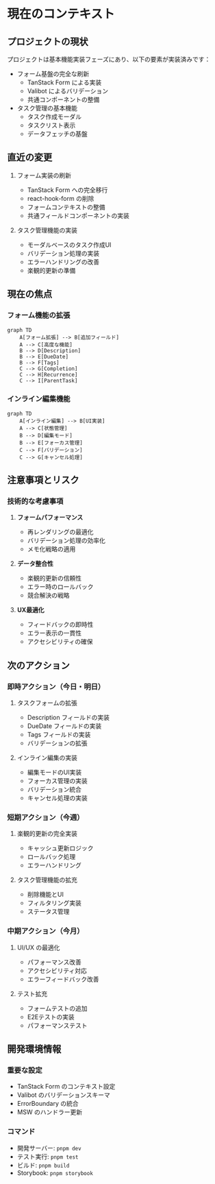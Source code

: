# 現在のコンテキスト

## プロジェクトの現状

プロジェクトは基本機能実装フェーズにあり、以下の要素が実装済みです：

- フォーム基盤の完全な刷新
  - TanStack Form による実装
  - Valibot によるバリデーション
  - 共通コンポーネントの整備
- タスク管理の基本機能
  - タスク作成モーダル
  - タスクリスト表示
  - データフェッチの基盤

## 直近の変更

1. フォーム実装の刷新
   - TanStack Form への完全移行
   - react-hook-form の削除
   - フォームコンテキストの整備
   - 共通フィールドコンポーネントの実装

2. タスク管理機能の実装
   - モーダルベースのタスク作成UI
   - バリデーション処理の実装
   - エラーハンドリングの改善
   - 楽観的更新の準備

## 現在の焦点

### フォーム機能の拡張

```mermaid
graph TD
    A[フォーム拡張] --> B[追加フィールド]
    A --> C[高度な機能]
    B --> D[Description]
    B --> E[DueDate]
    B --> F[Tags]
    C --> G[Completion]
    C --> H[Recurrence]
    C --> I[ParentTask]
```

### インライン編集機能

```mermaid
graph TD
    A[インライン編集] --> B[UI実装]
    A --> C[状態管理]
    B --> D[編集モード]
    B --> E[フォーカス管理]
    C --> F[バリデーション]
    C --> G[キャンセル処理]
```

## 注意事項とリスク

### 技術的な考慮事項

1. **フォームパフォーマンス**
   - 再レンダリングの最適化
   - バリデーション処理の効率化
   - メモ化戦略の適用

2. **データ整合性**
   - 楽観的更新の信頼性
   - エラー時のロールバック
   - 競合解決の戦略

3. **UX最適化**
   - フィードバックの即時性
   - エラー表示の一貫性
   - アクセシビリティの確保

## 次のアクション

### 即時アクション（今日・明日）

1. タスクフォームの拡張
   - Description フィールドの実装
   - DueDate フィールドの実装
   - Tags フィールドの実装
   - バリデーションの拡張

2. インライン編集の実装
   - 編集モードのUI実装
   - フォーカス管理の実装
   - バリデーション統合
   - キャンセル処理の実装

### 短期アクション（今週）

1. 楽観的更新の完全実装
   - キャッシュ更新ロジック
   - ロールバック処理
   - エラーハンドリング

2. タスク管理機能の拡充
   - 削除機能とUI
   - フィルタリング実装
   - ステータス管理

### 中期アクション（今月）

1. UI/UX の最適化
   - パフォーマンス改善
   - アクセシビリティ対応
   - エラーフィードバック改善

2. テスト拡充
   - フォームテストの追加
   - E2Eテストの実装
   - パフォーマンステスト

## 開発環境情報

### 重要な設定

- TanStack Form のコンテキスト設定
- Valibot のバリデーションスキーマ
- ErrorBoundary の統合
- MSW のハンドラー更新

### コマンド

- 開発サーバー: `pnpm dev`
- テスト実行: `pnpm test`
- ビルド: `pnpm build`
- Storybook: `pnpm storybook`
